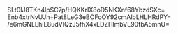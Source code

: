 SLt0lJ8TKn4lpSC7p/HQKKrIX8oD5NKXnf68YbzdSXc=
Enb4xtrNvUJh+Pat8LeG3eBOFoOY92cmAlbLHLHRdPY=
/e6mGNLEhiE8udVIQzJ5fhX4xLDZHlmbVL90fbA5mnU=
